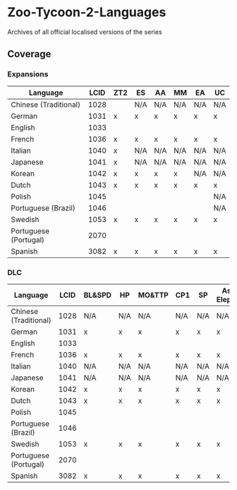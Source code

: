 # Zoo-Tycoon-2-Languages

Archives of all official localised versions of the series

## Coverage

### Expansions

| Language              | LCID | ZT2 | ES | AA | MM | EA | UC |
|-----------------------|------|-----|----|----|----|----|----|
| Chinese (Traditional) | 1028 |     |N/A |N/A |N/A |N/A |N/A |
| German                | 1031 | x   | x  | x  | x  | x  | x  |
| English               | 1033 |     |    |    |    |    |    |
| French                | 1036 | x   | x  | x  | x  | x  | x  |
| Italian               | 1040 | x   |N/A |N/A |N/A |N/A |N/A |
| Japanese              | 1041 | x   |N/A |N/A |N/A |N/A |N/A |
| Korean                | 1042 | x   | x  | x  | x  |N/A |N/A |
| Dutch                 | 1043 | x   | x  | x  | x  | x  | x  |
| Polish                | 1045 |     |    |    |    |    |N/A |
| Portuguese (Brazil)   | 1046 |     |    |    |    |    |N/A |
| Swedish               | 1053 | x   | x  | x  | x  | x  | x  |
| Portuguese (Portugal) | 2070 |     |    |    |    |    |    |
| Spanish               | 3082 | x   | x  | x  | x  | x  | x  |

### DLC

| Language              | LCID | BL&SPD | HP | MO&TTP | CP1 | SP | Asian Elephant | SBP | GFP | Addax | DDP |
|-----------------------|------|--------|----|--------|-----|----|----------------|-----|-----|-------|-----|
| Chinese (Traditional) | 1028 | N/A    |N/A | N/A    |N/A  |N/A | N/A            |N/A  |N/A  |N/A    |N/A  |
| German                | 1031 | x      | x  | x      | x   | x  | x              | x   | x   |       | x   |
| English               | 1033 |        |    |        |     |    |                |     |     |       |     |
| French                | 1036 | x      | x  | x      | x   | x  | x              | x   | x   | x     | x   |
| Italian               | 1040 | N/A    |N/A | N/A    |N/A  |N/A | N/A            |N/A  |N/A  |N/A    |N/A  |
| Japanese              | 1041 | N/A    |N/A | N/A    |N/A  |N/A | N/A            |N/A  |N/A  |N/A    |N/A  |
| Korean                | 1042 | x      | x  | x      | x   | x  | x              | x   | x   |       |N/A  |
| Dutch                 | 1043 | x      | x  | x      | x   | x  | x              | x   | x   | x     | x   |
| Polish                | 1045 |        |    |        |     |    |                |     |     |       |     |
| Portuguese (Brazil)   | 1046 |        |    |        |     |    |                |     |     |       |     |
| Swedish               | 1053 | x      | x  | x      | x   | x  | x              | x   | x   | x     | x   |
| Portuguese (Portugal) | 2070 |        |    |        |     |    |                |     |     |       |     |
| Spanish               | 3082 | x      | x  | x      | x   | x  | x              | x   | x   | x     | x   |
